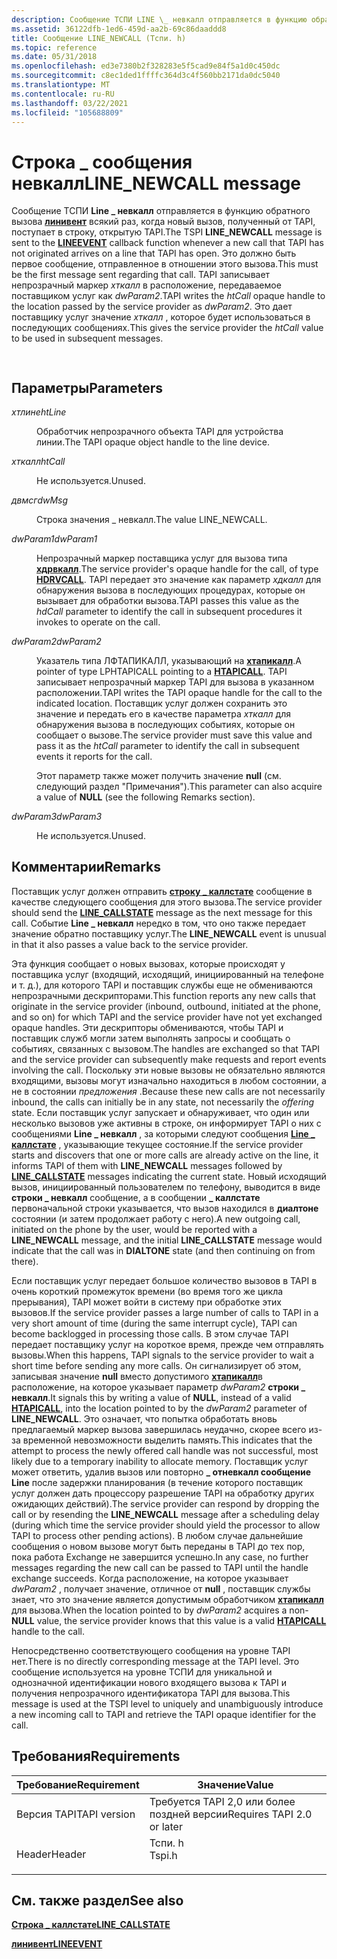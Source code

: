 ```yaml
---
description: Сообщение ТСПИ LINE \_ невкалл отправляется в функцию обратного вызова линивент всякий раз, когда новый вызов, полученный от TAPI, поступает в строку, открытую TAPI.
ms.assetid: 36122dfb-1ed6-459d-aa2b-69c86daaddd8
title: Сообщение LINE_NEWCALL (Тспи. h)
ms.topic: reference
ms.date: 05/31/2018
ms.openlocfilehash: ed3e7380b2f328283e5f5cad9e84f5a1d0c450dc
ms.sourcegitcommit: c8ec1ded1ffffc364d3c4f560bb2171da0dc5040
ms.translationtype: MT
ms.contentlocale: ru-RU
ms.lasthandoff: 03/22/2021
ms.locfileid: "105688809"
---
```

# <a name="line_newcall-message"></a><span data-ttu-id="21b86-103">Строка \_ сообщения невкалл</span><span class="sxs-lookup"><span data-stu-id="21b86-103">LINE\_NEWCALL message</span></span>

<span data-ttu-id="21b86-104">Сообщение ТСПИ **Line \_ невкалл** отправляется в функцию обратного вызова [**линивент**](/windows/win32/api/tspi/nc-tspi-lineevent) всякий раз, когда новый вызов, полученный от TAPI, поступает в строку, открытую TAPI.</span><span class="sxs-lookup"><span data-stu-id="21b86-104">The TSPI **LINE\_NEWCALL** message is sent to the [**LINEEVENT**](/windows/win32/api/tspi/nc-tspi-lineevent) callback function whenever a new call that TAPI has not originated arrives on a line that TAPI has open.</span></span> <span data-ttu-id="21b86-105">Это должно быть первое сообщение, отправленное в отношении этого вызова.</span><span class="sxs-lookup"><span data-stu-id="21b86-105">This must be the first message sent regarding that call.</span></span> <span data-ttu-id="21b86-106">TAPI записывает непрозрачный маркер *хткалл* в расположение, передаваемое поставщиком услуг как *dwParam2*.</span><span class="sxs-lookup"><span data-stu-id="21b86-106">TAPI writes the *htCall* opaque handle to the location passed by the service provider as *dwParam2*.</span></span> <span data-ttu-id="21b86-107">Это дает поставщику услуг значение *хткалл* , которое будет использоваться в последующих сообщениях.</span><span class="sxs-lookup"><span data-stu-id="21b86-107">This gives the service provider the *htCall* value to be used in subsequent messages.</span></span>


```C++
            
```



## <a name="parameters"></a><span data-ttu-id="21b86-108">Параметры</span><span class="sxs-lookup"><span data-stu-id="21b86-108">Parameters</span></span>

<dl> <dt>

<span data-ttu-id="21b86-109">*хтлине*</span><span class="sxs-lookup"><span data-stu-id="21b86-109">*htLine*</span></span> 
</dt> <dd>

<span data-ttu-id="21b86-110">Обработчик непрозрачного объекта TAPI для устройства линии.</span><span class="sxs-lookup"><span data-stu-id="21b86-110">The TAPI opaque object handle to the line device.</span></span>

</dd> <dt>

<span data-ttu-id="21b86-111">*хткалл*</span><span class="sxs-lookup"><span data-stu-id="21b86-111">*htCall*</span></span> 
</dt> <dd>

<span data-ttu-id="21b86-112">Не используется.</span><span class="sxs-lookup"><span data-stu-id="21b86-112">Unused.</span></span>

</dd> <dt>

<span data-ttu-id="21b86-113">*двмсг*</span><span class="sxs-lookup"><span data-stu-id="21b86-113">*dwMsg*</span></span> 
</dt> <dd>

<span data-ttu-id="21b86-114">Строка значения \_ невкалл.</span><span class="sxs-lookup"><span data-stu-id="21b86-114">The value LINE\_NEWCALL.</span></span>

</dd> <dt>

<span data-ttu-id="21b86-115">*dwParam1*</span><span class="sxs-lookup"><span data-stu-id="21b86-115">*dwParam1*</span></span> 
</dt> <dd>

<span data-ttu-id="21b86-116">Непрозрачный маркер поставщика услуг для вызова типа [**хдрвкалл**](hdrvline.md).</span><span class="sxs-lookup"><span data-stu-id="21b86-116">The service provider's opaque handle for the call, of type [**HDRVCALL**](hdrvline.md).</span></span> <span data-ttu-id="21b86-117">TAPI передает это значение как параметр *хдкалл* для обнаружения вызова в последующих процедурах, которые он вызывает для обработки вызова.</span><span class="sxs-lookup"><span data-stu-id="21b86-117">TAPI passes this value as the *hdCall* parameter to identify the call in subsequent procedures it invokes to operate on the call.</span></span>

</dd> <dt>

<span data-ttu-id="21b86-118">*dwParam2*</span><span class="sxs-lookup"><span data-stu-id="21b86-118">*dwParam2*</span></span> 
</dt> <dd>

<span data-ttu-id="21b86-119">Указатель типа ЛФТАПИКАЛЛ, указывающий на [**хтапикалл**](htapicall.md).</span><span class="sxs-lookup"><span data-stu-id="21b86-119">A pointer of type LPHTAPICALL pointing to a [**HTAPICALL**](htapicall.md).</span></span> <span data-ttu-id="21b86-120">TAPI записывает непрозрачный маркер TAPI для вызова в указанном расположении.</span><span class="sxs-lookup"><span data-stu-id="21b86-120">TAPI writes the TAPI opaque handle for the call to the indicated location.</span></span> <span data-ttu-id="21b86-121">Поставщик услуг должен сохранить это значение и передать его в качестве параметра *хткалл* для обнаружения вызова в последующих событиях, которые он сообщает о вызове.</span><span class="sxs-lookup"><span data-stu-id="21b86-121">The service provider must save this value and pass it as the *htCall* parameter to identify the call in subsequent events it reports for the call.</span></span>

<span data-ttu-id="21b86-122">Этот параметр также может получить значение **null** (см. следующий раздел "Примечания").</span><span class="sxs-lookup"><span data-stu-id="21b86-122">This parameter can also acquire a value of **NULL** (see the following Remarks section).</span></span>

</dd> <dt>

<span data-ttu-id="21b86-123">*dwParam3*</span><span class="sxs-lookup"><span data-stu-id="21b86-123">*dwParam3*</span></span> 
</dt> <dd>

<span data-ttu-id="21b86-124">Не используется.</span><span class="sxs-lookup"><span data-stu-id="21b86-124">Unused.</span></span>

</dd> </dl>

## <a name="remarks"></a><span data-ttu-id="21b86-125">Комментарии</span><span class="sxs-lookup"><span data-stu-id="21b86-125">Remarks</span></span>

<span data-ttu-id="21b86-126">Поставщик услуг должен отправить [**строку \_ каллстате**](/previous-versions/windows/desktop/legacy/ms725219(v=vs.85)) сообщение в качестве следующего сообщения для этого вызова.</span><span class="sxs-lookup"><span data-stu-id="21b86-126">The service provider should send the [**LINE\_CALLSTATE**](/previous-versions/windows/desktop/legacy/ms725219(v=vs.85)) message as the next message for this call.</span></span> <span data-ttu-id="21b86-127">Событие **Line \_ невкалл** нередко в том, что оно также передает значение обратно поставщику услуг.</span><span class="sxs-lookup"><span data-stu-id="21b86-127">The **LINE\_NEWCALL** event is unusual in that it also passes a value back to the service provider.</span></span>

<span data-ttu-id="21b86-128">Эта функция сообщает о новых вызовах, которые происходят у поставщика услуг (входящий, исходящий, инициированный на телефоне и т. д.), для которого TAPI и поставщик службы еще не обмениваются непрозрачными дескрипторами.</span><span class="sxs-lookup"><span data-stu-id="21b86-128">This function reports any new calls that originate in the service provider (inbound, outbound, initiated at the phone, and so on) for which TAPI and the service provider have not yet exchanged opaque handles.</span></span> <span data-ttu-id="21b86-129">Эти дескрипторы обмениваются, чтобы TAPI и поставщик служб могли затем выполнять запросы и сообщать о событиях, связанных с вызовом.</span><span class="sxs-lookup"><span data-stu-id="21b86-129">The handles are exchanged so that TAPI and the service provider can subsequently make requests and report events involving the call.</span></span> <span data-ttu-id="21b86-130">Поскольку эти новые вызовы не обязательно являются входящими, вызовы могут изначально находиться в любом состоянии, а не в состоянии *предложения* .</span><span class="sxs-lookup"><span data-stu-id="21b86-130">Because these new calls are not necessarily inbound, the calls can initially be in any state, not necessarily the *offering* state.</span></span> <span data-ttu-id="21b86-131">Если поставщик услуг запускает и обнаруживает, что один или несколько вызовов уже активны в строке, он информирует TAPI о них с сообщениями **Line \_ невкалл** , за которыми следуют сообщения [**Line \_ каллстате**](/previous-versions/windows/desktop/legacy/ms725219(v=vs.85)) , указывающие текущее состояние.</span><span class="sxs-lookup"><span data-stu-id="21b86-131">If the service provider starts and discovers that one or more calls are already active on the line, it informs TAPI of them with **LINE\_NEWCALL** messages followed by [**LINE\_CALLSTATE**](/previous-versions/windows/desktop/legacy/ms725219(v=vs.85)) messages indicating the current state.</span></span> <span data-ttu-id="21b86-132">Новый исходящий вызов, инициированный пользователем по телефону, выводится в виде **строки \_ невкалл** сообщение, а в сообщении **\_ каллстате** первоначальной строки указывается, что вызов находился в **диалтоне** состоянии (и затем продолжает работу с него).</span><span class="sxs-lookup"><span data-stu-id="21b86-132">A new outgoing call, initiated on the phone by the user, would be reported with a **LINE\_NEWCALL** message, and the initial **LINE\_CALLSTATE** message would indicate that the call was in **DIALTONE** state (and then continuing on from there).</span></span>

<span data-ttu-id="21b86-133">Если поставщик услуг передает большое количество вызовов в TAPI в очень короткий промежуток времени (во время того же цикла прерывания), TAPI может войти в систему при обработке этих вызовов.</span><span class="sxs-lookup"><span data-stu-id="21b86-133">If the service provider passes a large number of calls to TAPI in a very short amount of time (during the same interrupt cycle), TAPI can become backlogged in processing those calls.</span></span> <span data-ttu-id="21b86-134">В этом случае TAPI передает поставщику услуг на короткое время, прежде чем отправлять вызовы.</span><span class="sxs-lookup"><span data-stu-id="21b86-134">When this happens, TAPI signals to the service provider to wait a short time before sending any more calls.</span></span> <span data-ttu-id="21b86-135">Он сигнализирует об этом, записывая значение **null** вместо допустимого [**хтапикалл**](htapicall.md)в расположение, на которое указывает параметр *dwParam2* **строки \_ невкалл**.</span><span class="sxs-lookup"><span data-stu-id="21b86-135">It signals this by writing a value of **NULL**, instead of a valid [**HTAPICALL**](htapicall.md), into the location pointed to by the *dwParam2* parameter of **LINE\_NEWCALL**.</span></span> <span data-ttu-id="21b86-136">Это означает, что попытка обработать вновь предлагаемый маркер вызова завершилась неудачно, скорее всего из-за временной невозможности выделить память.</span><span class="sxs-lookup"><span data-stu-id="21b86-136">This indicates that the attempt to process the newly offered call handle was not successful, most likely due to a temporary inability to allocate memory.</span></span> <span data-ttu-id="21b86-137">Поставщик услуг может ответить, удалив вызов или повторно **\_ отневкалл сообщение Line** после задержки планирования (в течение которого поставщик услуг должен дать процессору разрешение TAPI на обработку других ожидающих действий).</span><span class="sxs-lookup"><span data-stu-id="21b86-137">The service provider can respond by dropping the call or by resending the **LINE\_NEWCALL** message after a scheduling delay (during which time the service provider should yield the processor to allow TAPI to process other pending actions).</span></span> <span data-ttu-id="21b86-138">В любом случае дальнейшие сообщения о новом вызове могут быть переданы в TAPI до тех пор, пока работа Exchange не завершится успешно.</span><span class="sxs-lookup"><span data-stu-id="21b86-138">In any case, no further messages regarding the new call can be passed to TAPI until the handle exchange succeeds.</span></span> <span data-ttu-id="21b86-139">Когда расположение, на которое указывает *dwParam2* , получает значение, отличное от **null** , поставщик службы знает, что это значение является допустимым обработчиком [**хтапикалл**](htapicall.md) для вызова.</span><span class="sxs-lookup"><span data-stu-id="21b86-139">When the location pointed to by *dwParam2* acquires a non-**NULL** value, the service provider knows that this value is a valid [**HTAPICALL**](htapicall.md) handle to the call.</span></span>

<span data-ttu-id="21b86-140">Непосредственно соответствующего сообщения на уровне TAPI нет.</span><span class="sxs-lookup"><span data-stu-id="21b86-140">There is no directly corresponding message at the TAPI level.</span></span> <span data-ttu-id="21b86-141">Это сообщение используется на уровне ТСПИ для уникальной и однозначной идентификации нового входящего вызова к TAPI и получения непрозрачного идентификатора TAPI для вызова.</span><span class="sxs-lookup"><span data-stu-id="21b86-141">This message is used at the TSPI level to uniquely and unambiguously introduce a new incoming call to TAPI and retrieve the TAPI opaque identifier for the call.</span></span>

## <a name="requirements"></a><span data-ttu-id="21b86-142">Требования</span><span class="sxs-lookup"><span data-stu-id="21b86-142">Requirements</span></span>



| <span data-ttu-id="21b86-143">Требование</span><span class="sxs-lookup"><span data-stu-id="21b86-143">Requirement</span></span> | <span data-ttu-id="21b86-144">Значение</span><span class="sxs-lookup"><span data-stu-id="21b86-144">Value</span></span> |
|-------------------------|-----------------------------------------------------------------------------------|
| <span data-ttu-id="21b86-145">Версия TAPI</span><span class="sxs-lookup"><span data-stu-id="21b86-145">TAPI version</span></span><br/> | <span data-ttu-id="21b86-146">Требуется TAPI 2,0 или более поздней версии</span><span class="sxs-lookup"><span data-stu-id="21b86-146">Requires TAPI 2.0 or later</span></span><br/>                                             |
| <span data-ttu-id="21b86-147">Header</span><span class="sxs-lookup"><span data-stu-id="21b86-147">Header</span></span><br/>       | <dl> <span data-ttu-id="21b86-148"><dt>Тспи. h</dt></span><span class="sxs-lookup"><span data-stu-id="21b86-148"><dt>Tspi.h</dt></span></span> </dl> |



## <a name="see-also"></a><span data-ttu-id="21b86-149">См. также раздел</span><span class="sxs-lookup"><span data-stu-id="21b86-149">See also</span></span>

<dl> <dt>

<span data-ttu-id="21b86-150">[**Строка \_ каллстате**](/previous-versions/windows/desktop/legacy/ms725219(v=vs.85))</span><span class="sxs-lookup"><span data-stu-id="21b86-150">[**LINE\_CALLSTATE**](/previous-versions/windows/desktop/legacy/ms725219(v=vs.85))</span></span>
</dt> <dt>

[<span data-ttu-id="21b86-151">**линивент**</span><span class="sxs-lookup"><span data-stu-id="21b86-151">**LINEEVENT**</span></span>](/windows/win32/api/tspi/nc-tspi-lineevent)
</dt> </dl>

 

